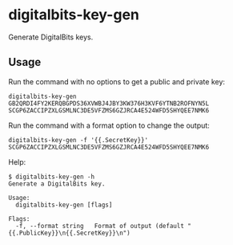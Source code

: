 # digitalbits-key-gen

Generate DigitalBits keys.

## Usage

Run the command with no options to get a public and private key:
```
digitalbits-key-gen
GB2QRDI4FY2KERQBGPDS36XVWBJ4JBY3KW376H3KVF6YTNB2ROFNYN5L
SCGP6ZACCIPZXLGSMLNC3DE5VFZMS6GZJRCA4E524WFD5SHYQEE7NMK6
```

Run the command with a format option to change the output:
```
digitalbits-key-gen -f '{{.SecretKey}}'
SCGP6ZACCIPZXLGSMLNC3DE5VFZMS6GZJRCA4E524WFD5SHYQEE7NMK6
```

Help:
```
$ digitalbits-key-gen -h
Generate a DigitalBits key.

Usage:
  digitalbits-key-gen [flags]

Flags:
  -f, --format string   Format of output (default "{{.PublicKey}}\n{{.SecretKey}}\n")
```
